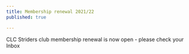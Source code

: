 ```yaml
---
title: Membership renewal 2021/22
published: true

---
```


CLC Striders club membership renewal is now open - please check your Inbox

